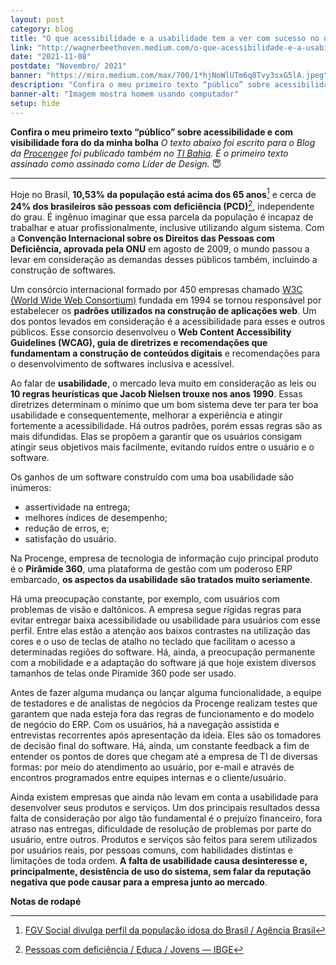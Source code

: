 ```yaml
---
layout: post
category: blog
title: "O que acessibilidade e a usabilidade tem a ver com sucesso no uso de softwares de gestão"
link: "http://wagnerbeethoven.medium.com/o-que-acessibilidade-e-a-usabilidade-tem-a-ver-com-sucesso-no-uso-de-softwares-de-gest%C3%A3o-e28d13435751"
date: "2021-11-08"
postdate: "Novembro/ 2021"
banner: "https://miro.medium.com/max/700/1*hjNoWlUTm6q8Tvy3sxG5lA.jpeg"
description: "Confira o meu primeiro texto “público” sobre acessibilidade e com visibilidade fora do da minha bolha"
banner-alt: "Imagem mostra homem usando computador"
setup: hide
---
```


**Confira o meu primeiro texto “público” sobre acessibilidade e com visibilidade fora do da minha bolha**  *O texto abaixo foi escrito para o Blog da [Procenge](https://procenge.com.br/acessibilidade-e-usabilidade-sucesso-no-uso-de-softwares-de-gestao/)e foi publicado também no [TI Bahia](https://tibahia.com/artigos/o-que-acessibilidade-e-a-usabilidade-tem-a-ver-com-sucesso-no-uso-de-softwares-de-gestao/). É o primeiro texto assinado como assinado como Líder de Design.* 😇

---

Hoje no Brasil, **10,53% da população está acima dos 65 anos**[^1] e cerca de **24% dos brasileiros são pessoas com deficiência (PCD)**[^2], independente do grau. É ingênuo imaginar que essa parcela da população é incapaz de trabalhar e atuar profissionalmente, inclusive utilizando algum sistema. Com a **Convenção Internacional sobre os Direitos das Pessoas com Deficiência, aprovada pela ONU** em agosto de 2009, o mundo passou a levar em consideração as demandas desses públicos também, incluindo a construção de softwares.

Um consórcio internacional formado por 450 empresas chamado [W3C (World Wide Web Consortium)](https://www.w3.org/Consortium/) fundada em 1994 se tornou responsável por estabelecer os **padrões utilizados na construção de aplicações web**. Um dos pontos levados em consideração é a acessibilidade para esses e outros públicos. Esse consorcio desenvolveu o **Web Content Accessibility Guidelines (WCAG), guia de diretrizes e recomendações que fundamentam a construção de conteúdos digitais** e recomendações para o desenvolvimento de softwares inclusiva e acessível.

Ao falar de **usabilidade**, o mercado leva muito em consideração as leis ou **10 regras heurísticas que Jacob Nielsen trouxe nos anos 1990**. Essas diretrizes determinam o mínimo que um bom sistema deve ter para ter boa usabilidade e consequentemente, melhorar a experiência e atingir fortemente a acessibilidade. Há outros padrões, porém essas regras são as mais difundidas. Elas se propõem a garantir que os usuários consigam atingir seus objetivos mais facilmente, evitando ruídos entre o usuário e o software.

Os ganhos de um software construído com uma boa usabilidade são inúmeros:

* assertividade na entrega;
* melhores índices de desempenho;
* redução de erros, e;
* satisfação do usuário.

Na Procenge, empresa de tecnologia de informação cujo principal produto é o **Pirâmide 360**, uma plataforma de gestão com um poderoso ERP embarcado, **os aspectos da usabilidade são tratados muito seriamente**.

Há uma preocupação constante, por exemplo, com usuários com problemas de visão e daltônicos. A empresa segue rígidas regras para evitar entregar baixa acessibilidade ou usabilidade para usuários com esse perfil. Entre elas estão a atenção aos baixos contrastes na utilização das cores e o uso de teclas de atalho no teclado que facilitam o acesso a determinadas regiões do software. Há, ainda, a preocupação permanente com a mobilidade e a adaptação do software já que hoje existem diversos tamanhos de telas onde Piramide 360 pode ser usado.

Antes de fazer alguma mudança ou lançar alguma funcionalidade, a equipe de testadores e de analistas de negócios da Procenge realizam testes que garantem que nada esteja fora das regras de funcionamento e do modelo de negócio do ERP. Com os usuários, há a navegação assistida e entrevistas recorrentes após apresentação da ideia. Eles são os tomadores de decisão final do software. Há, ainda, um constante feedback a fim de entender os pontos de dores que chegam até a empresa de TI de diversas formas: por meio do atendimento ao usuário, por e-mail e através de encontros programados entre equipes internas e o cliente/usuário.

Ainda existem empresas que ainda não levam em conta a usabilidade para desenvolver seus produtos e serviços. Um dos principais resultados dessa falta de consideração por algo tão fundamental é o prejuízo financeiro, fora atraso nas entregas, dificuldade de resolução de problemas por parte do usuário, entre outros. Produtos e serviços são feitos para serem utilizados por usuários reais, por pessoas comuns, com habilidades distintas e limitações de toda ordem. **A falta de usabilidade causa desinteresse e, principalmente, desistência de uso do sistema, sem falar da reputação negativa que pode causar para a empresa junto ao mercado**.

**Notas de rodapé**  
[^1]: [FGV Social divulga perfil da população idosa do Brasil / Agência Brasil](https://agenciabrasil.ebc.com.br/saude/noticia/2020-04/brasileiros-com-65-anos-ou-mais-sao-10-53-da-populacao-diz-FGV)
[^2]: [Pessoas com deficiência / Educa / Jovens — IBGE](https://educa.ibge.gov.br/jovens/conheca-o-brasil/populacao/20551-pessoas-com-deficiencia.html)
